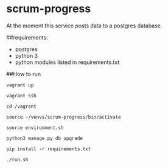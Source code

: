 # scrum-progress
At the moment this service posts data to a postgres database.

##requirements:
- postgres
- python 3
- python modules listed in requirements.txt

##How to run

```
vagrant up
```

```
vagrant ssh
```

```
cd /vagrant
```

```
source ~/venvs/scrum-progress/bin/activate
```

```
source environment.sh
```

```
python3 manage.py db upgrade
```

```
pip install -r requirements.txt
```

```
./run.sh
```
